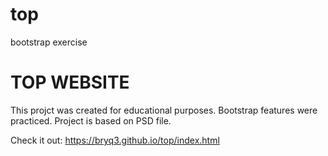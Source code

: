 # top
bootstrap exercise

<h1> TOP WEBSITE </h1>

<p> This projct was created for educational purposes. Bootstrap features were practiced. Project is based on PSD file. </p>

Check it out: https://bryq3.github.io/top/index.html
